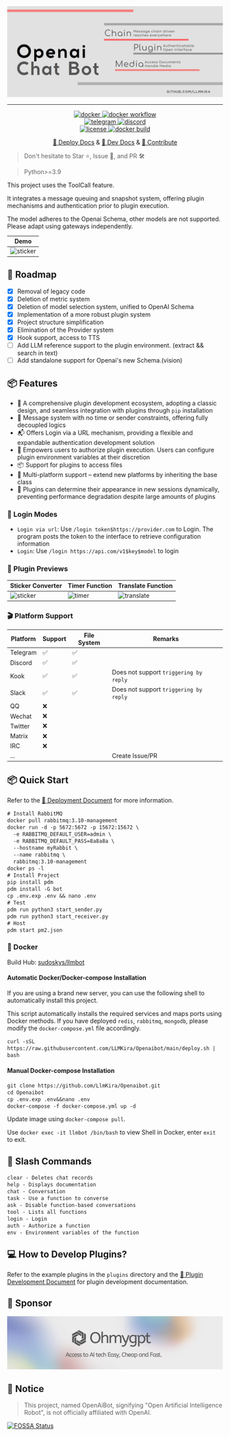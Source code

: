 ![cover](https://raw.githubusercontent.com/LlmKira/.github/main/llmbot/project_cover.png)

------------------

<p align="center">
<a href="https://hub.docker.com/repository/docker/sudoskys/llmbot/general">
    <img src="https://img.shields.io/docker/pulls/sudoskys/llmbot" alt="docker">
</a>
<a href="https://badge.fury.io/py/llmkira">
    <img src="https://badge.fury.io/py/llmkira.svg" alt="docker workflow">
</a>
<br />
<a href="https://t.me/Openai_LLM">
    <img src="https://img.shields.io/badge/Join-Telegram-blue" alt="telegram">
</a>
<a href="https://discord.gg/6QHNdwhdE5">
    <img src="https://img.shields.io/badge/Join-Discord-blue" alt="discord">
</a>
<br/>
<a href="https://raw.githubusercontent.com/llmkira/openaibot/main/LICENSE">
    <img src="https://img.shields.io/github/license/llmkira/openaibot" alt="license">
</a>
<a href="https://hub.docker.com/repository/docker/sudoskys/llmbot/builds">
    <img src="https://img.shields.io/docker/v/sudoskys/llmbot" alt="docker build">
</a>
</p>

<p align="center">
  <a href="https://llmkira.github.io/Docs/">🍩 Deploy Docs</a>
  &
  <a href="https://llmkira.github.io/Docs/dev/basic">🧀 Dev Docs</a>
  &
  <a href=".github/CONTRIBUTING.md">🤝 Contribute</a>
</p>

> Don't hesitate to Star ⭐️, Issue 📝, and PR 🛠️

> Python>=3.9

This project uses the ToolCall feature.

It integrates a message queuing and snapshot system, offering plugin mechanisms and authentication prior to plugin
execution.

The model adheres to the Openai Schema, other models are not supported. Please adapt using gateways independently.

| Demo                              |
|-----------------------------------|
| ![sticker](./docs/chain_chat.gif) |

## 🔨 Roadmap

- [x] Removal of legacy code
- [x] Deletion of metric system
- [x] Deletion of model selection system, unified to OpenAI Schema
- [x] Implementation of a more robust plugin system
- [x] Project structure simplification
- [x] Elimination of the Provider system
- [x] Hook support, access to TTS
- [ ] Add LLM reference support to the plugin environment. (extract && search in text)
- [ ] Add standalone support for Openai's new Schema.(vision)

## 📦 Features

- 🍪 A comprehensive plugin development ecosystem, adopting a classic design, and seamless integration with plugins
  through `pip` installation
- 📝 Message system with no time or sender constraints, offering fully decoupled logics
- 📬 Offers Login via a URL mechanism, providing a flexible and expandable authentication development solution
- 🍰 Empowers users to authorize plugin execution. Users can configure plugin environment variables at their discretion
- 📦 Support for plugins to access files
- 🍟 Multi-platform support – extend new platforms by inheriting the base class
- 🍔 Plugins can determine their appearance in new sessions dynamically, preventing performance degradation despite large
  amounts of plugins

### 🍔 Login Modes

- `Login via url`: Use `/login token$https://provider.com` to Login. The program posts the token to the interface to
  retrieve configuration information
- `Login`: Use `/login https://api.com/v1$key$model` to login

### 🧀 Plugin Previews

| Sticker Converter                   | Timer Function                  | Translate Function                           |
|-------------------------------------|---------------------------------|----------------------------------------------|
| ![sticker](./docs/sticker_func.gif) | ![timer](./docs/timer_func.gif) | ![translate](./docs/translate_file_func.gif) |

### 🎬 Platform Support

| Platform | Support | File System | Remarks                                |
|----------|---------|-------------|----------------------------------------|
| Telegram | ✅       | ✅           |                                        |
| Discord  | ✅       | ✅           |                                        |
| Kook     | ✅       | ✅           | Does not support `triggering by reply` |
| Slack    | ✅       | ✅           | Does not support `triggering by reply` |
| QQ       | ❌       |             |                                        |
| Wechat   | ❌       |             |                                        |
| Twitter  | ❌       |             |                                        |
| Matrix   | ❌       |             |                                        |
| IRC      | ❌       |             |                                        |
| ...      |         |             | Create Issue/PR                        |

## 📦 Quick Start

Refer to the [🧀 Deployment Document](https://llmkira.github.io/Docs/) for more information.

```shell
# Install RabbitMQ
docker pull rabbitmq:3.10-management
docker run -d -p 5672:5672 -p 15672:15672 \
  -e RABBITMQ_DEFAULT_USER=admin \
  -e RABBITMQ_DEFAULT_PASS=8a8a8a \
  --hostname myRabbit \
  --name rabbitmq \
  rabbitmq:3.10-management
docker ps -l
# Install Project
pip install pdm
pdm install -G bot
cp .env.exp .env && nano .env
# Test
pdm run python3 start_sender.py
pdm run python3 start_receiver.py
# Host
pdm start pm2.json
```

### 🥣 Docker

Build Hub: [sudoskys/llmbot](https://hub.docker.com/repository/docker/sudoskys/llmbot/general)

#### Automatic Docker/Docker-compose Installation

If you are using a brand new server, you can use the following shell to automatically install this project.

This script automatically installs the required services and maps ports using Docker methods. If you have
deployed `redis`, `rabbitmq`, `mongodb`, please modify the `docker-compose.yml` file accordingly.

```shell
curl -sSL https://raw.githubusercontent.com/LLMKira/Openaibot/main/deploy.sh | bash
```

#### Manual Docker-compose Installation

```shell
git clone https://github.com/LlmKira/Openaibot.git
cd Openaibot
cp .env.exp .env&&nano .env
docker-compose -f docker-compose.yml up -d
```

Update image using `docker-compose pull`.

Use `docker exec -it llmbot /bin/bash` to view Shell in Docker, enter `exit` to exit.

## 🍪 Slash Commands

```shell
clear - Deletes chat records
help - Displays documentation
chat - Conversation
task - Use a function to converse
ask - Disable function-based conversations
tool - Lists all functions
login - Login
auth - Authorize a function
env - Environment variables of the function
```

## 💻 How to Develop Plugins?

Refer to the example plugins in the `plugins` directory and
the [🧀 Plugin Development Document](https://llmkira.github.io/Docs/dev/basic) for plugin development documentation.

## 🧀 Sponsor

[![sponsor](./.github/sponsor_ohmygpt.png)](https://www.ohmygpt.com)

## 📜 Notice

> This project, named OpenAiBot, signifying "Open Artificial Intelligence Robot", is not officially affiliated with
> OpenAI.


[![FOSSA Status](https://app.fossa.com/api/projects/git%2Bgithub.com%2Fsudoskys%2FOpenaibot.svg?type=small)](https://app.fossa.com/projects/git%2Bgithub.com%2Fsudoskys%2FOpenaibot?ref=badge_small)
